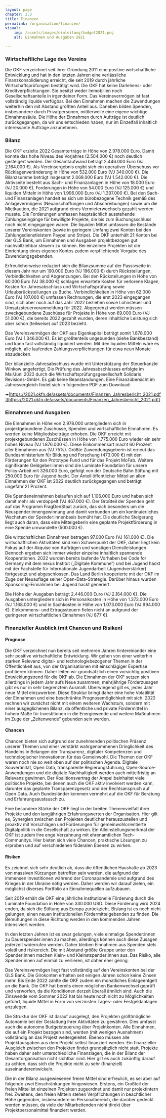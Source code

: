 ```yaml
---
layout: page
chapter: 3.3
title: Finanzen
permalink: /organisation/finanzen/
visual:
    img: /assets/images/einleitung/budget2021.png
    alt: Einnahmen und Ausgaben 2021

---
```


### Wirtschaftliche Lage des Vereins

Die OKF verzeichnet seit ihrer Gründung 2011 eine positive wirtschaftliche Entwicklung und hat in den letzten Jahren eine verlässliche Finanzkonsolidierung erreicht, die seit 2019 durch jährliche Wirtschaftsprüfungen bestätigt wird. Die OKF hat keine Darlehens- oder Kreditverpflichtungen. Sie besitzt weder Immobilien noch Gesellschaftsanteile in irgendeiner Form. Das Vereinsvermögen ist fast vollständig liquide verfügbar. Bei den Einnahmen machen die Zuwendungen weiterhin den mit Abstand größten Anteil aus. Daneben bilden Spenden, insbesondere durch Privatpersonen, mittlerweile eine eigene wichtige Einnahmesäule. Die Höhe der Einnahmen durch Aufträge ist deutlich zurückgegangen, da wir uns entschieden haben, nur im Einzelfall inhaltlich interessante Aufträge anzunehmen.

### Bilanz

Die OKF erzielte 2022 Gesamterträge in Höhe von 2.978.000 Euro. Damit konnte das hohe Niveau des Vorjahres (2.504.000 €) noch deutlich gesteigert werden. Der Gesamtaufwand beträgt 2.446.000 Euro (VJ 2.164.000 €). Als Vereinsergebnis ergibt sich ein operativer Überschuss vor Rücklagenveränderung in Höhe von 532.000 Euro (VJ 340.000 €).
Die Bilanzsumme beträgt insgesamt 2.068.000 Euro (VJ 1.542.000 €). Die Aktivseite besteht aus Sach- und Finanzanlagen in Höhe von 18.000 Euro (VJ 20.000 €), Forderungen in Höhe von 54.000 Euro (VJ 125.000 €) und liquiden Mitteln in Höhe von 1.996.000 Euro (VJ 1.397.000 €). Bei den Sach- und Finanzanlagen handelt es sich um bürobezogene Technik gemäß des Anlagevermögens (Neuanschaffungen und Abschreibungen) sowie um die Mietkaution, die 2021 aufgrund eines Vermieterwechsels gezahlt werden musste. Die Forderungen umfassen hauptsächlich ausstehende Zahlungseingänge für bewilligte Projekte, die bis zum Buchungsschluss noch nicht eingegangen waren. Die liquiden Mittel umfassen die Bestände unserer Vereinskonten (sowie in geringem Umfang zwei Konten bei den Zahlungsdienstleistern Paypal und Stripe). Die OKF unterhält 21 Konten bei der GLS Bank, um Einnahmen und Ausgaben projektbezogen gut nachvollziehbar steuern zu können. Bei einzelnen Projekten ist die Einrichtung eines eigenen Kontos zudem verpflichtende Vorgabe des Zuwendungsgebenden.

Erfreulicherweise reduziert sich die Bilanzsumme auf der Passivseite in diesem Jahr nur um 190.000 Euro (VJ 196.000 €) durch Rückstellungen, Verbindlichkeiten und Abgrenzungen. Bei den Rückstellungen in Höhe von 60.000 Euro (VJ 38.000 €) schlagen erwartete Kosten für verlorene Klagen, Kosten für Jahresabschluss und Wirtschaftsprüfung sowie Urlaubsrückstellungen zu Buche. Verbindlichkeiten in Höhe von 62.000 Euro (VJ 107.000 €) umfassen Rechnungen, die erst 2023 eingegangen sind, sich aber noch auf das Jahr 2022 beziehen sowie Lohnsteuer und Umsatzsteuervoranmeldung für 2022. Abgegrenzt werden müssen zweckgebundene Zuschüsse für Projekte in Höhe von 69.000 Euro (VJ 51.000 €), die bereits 2022 gezahlt wurden, deren inhaltliche Leistung sich aber schon (teilweise) auf 2023 bezieht.

Das Vereinsvermögen der OKF aus Eigenkapital beträgt somit 1.878.000 Euro (VJ 1.346.000 €). Es ist größtenteils ungebunden (siehe Bankbestand) und kann fast vollständig liquidiert werden. Mit den liquiden Mitteln wäre es möglich, alle laufenden Zahlungsverpflichtungen für etwa neun Monate abzudecken.

Der bilanzielle Jahresabschluss wurde mit Unterstützung der Steuerkanzlei Winkow angefertigt. Die Prüfung des Jahresabschlusses erfolgte im Mai/Juni 2023 durch die Wirtschaftsprüfungsgesellschaft Solidaris Revisions-GmbH. Es gab keine Beanstandungen. Eine Finanzübersicht im Jahresvergleich findet sich in folgendem PDF zum Download:

➠[https://2021.okfn.de/assets/documents/Finanzen_Jahresbericht_2021.pdf](https://2021.okfn.de/assets/documents/Finanzen_Jahresbericht_2021.pdf)

### Einnahmen und Ausgaben

Die Einnahmen in Höhe von 2.978.000 untergliedern sich in projektgebundene Zuschüsse, Spenden und wirtschaftliche Einnahmen. Es werden keine Mitgliedsbeiträge erhoben. Die OKF erreicht mit projektgebundenen Zuschüssen in Höhe von 1.775.000 Euro wieder ein sehr hohes Niveau (VJ 1.876.000 €). Diese Einkommensart macht 60 Prozent aller Einnahmen aus (VJ 75%). Größte Zuwendungsgeberin ist erneut das Bundesministerium für Bildung und Forschung (473.000 €) mit den Förderungen für den Prototype Fund und für das Projekt MoFab. Weitere signifikante Geldgeber:innen sind die Luminate Foundation für unsere Policy-Arbeit mit 326.000 Euro, gefolgt von der Deutsche Bahn Stiftung mit 250.000 Euro für Jugend hackt. Der Anteil öffentlicher Mittel an allen Einnahmen der OKF ist 2022 deutlich zurückgegangen und beträgt ungefähr 21 Prozent.

Die Spendeneinnahmen belaufen sich auf 1.106.000 Euro und haben sich damit mehr als verdoppelt (VJ 467.000 €). Der Großteil der Spenden geht auf das Programm FragDenStaat zurück, das sich besonders um die Neuspender:innengewinnung und damit verbunden um ein kontinuierliches Wachstum der Spender:innenbasis bemüht hat. Die deutliche Steigerung liegt auch daran, dass eine Mittelgeberin eine geplante Projektförderung in eine Spende umwandelte (500.000 €).

Die wirtschaftlichen Einnahmen betragen 97.000 Euro (VJ 161.000 €). Die wirtschaftlichen Aktivitäten sind kein Schwerpunkt der OKF, daher liegt kein Fokus auf der Akquise von Aufträgen und sonstigen Dienstleistungen. Dennoch ergeben sich immer wieder einzelne inhaltlich spannende Kooperationen. 2022 wurden bereits laufende Vorhaben bei Code for Germany mit dem nexus Institut („Digitale Kommune“) und bei Jugend hackt mit der Fachstelle für Internationale Jugendarbeit (Jugendverstärker) fortgesetzt und abgeschlossen. Das Land Berlin kooperierte mit der OKF im Zuge der Neuauflage seiner Open-Data-Strategie. Darüber hinaus wurden Sponsoring-Einnahmen bei Jugend hackt generiert.

Die Höhe der Ausgaben beträgt 2.446.000 Euro (VJ 2.164.000 €). Die Ausgaben untergliedern sich in Personalkosten in Höhe von 1.373.000 Euro (VJ 1.168.000 €) und in Sachkosten in Höhe von 1.073.000 Euro (VJ 994.000 €). Einkommens- und Ertragssteuern fielen nicht an aufgrund der geringeren wirtschaftlichen Einnahmen (VJ 877 €).

### Finanzieller Ausblick (mit Chancen und Risiken)

#### Prognose 

Die OKF verzeichnet nun bereits seit mehreren Jahren hintereinander eine sehr positive wirtschaftliche Entwicklung. Wir gehen von einer weiterhin starken Relevanz digital- und technologiebezogener Themen in der Öffentlichkeit aus, von der Organisationen mit einschlägiger Expertise profitieren können. Daher leiten wir grundsätzlich einen vorsichtig positiven Entwicklungstrend für die OKF ab. Die Einnahmen der OKF setzen sich allerdings in jedem Jahr aufs Neue zusammen; mehrjährige Förderzusagen gibt es nur in sehr begrenztem Ausmaß. Überwiegend gilt es, jedes Jahr neue Mittel einzuwerben. Diese Struktur bringt daher eine hohe Volatilität der Einnahmen und eine beschränkte Prognosemöglichkeit mit sich. 2023 rechnen wir zunächst nicht mit einem weiteren Wachstum, sondern mit einer ausgeglichenen Bilanz, da öffentliche und private Fördermittel in hohem Maße für Investitionen in die Energiewende und weitere Maßnahmen im Zuge der „Zeitenwende“ gebunden sein werden.

#### Chancen 

Chancen bieten sich aufgrund der zunehmenden politischen Präsenz unserer Themen und einer verstärkt wahrgenommenen Dringlichkeit des Handelns in Belangen der Transparenz, digitaler Kompetenzen und technologischer Innovationen für das Gemeinwohl. Die Themen der OKF waren noch nie so weit oben auf der politischen Agenda. Digitale Souveränität, Open Data, transparente Regierungsführung, Open-Source-Anwendungen und die digitale Nachhaltigkeit werden auch mittelfristig an Relevanz gewinnen. Der Koalitionsvertrag der Ampel beinhaltet viele politische Projekte, bei denen auch die OKF aktiv involviert werden kann, darunter das geplante Transparenzgesetz und der Rechtsanspruch auf Open Data. Auch Bundesländer kommen vermehrt auf die OKF für Beratung und Erfahrungsaustausch zu.

Eine besondere Stärke der OKF liegt in der breiten Themenvielfalt ihrer Projekte und den langjährigen Erfahrungswerten der Organisation. Hier gilt es, Synergien zwischen den Projekten deutlicher herauszustellen und proaktiv mit Vorschlägen und Forderungen für gemeinwohlorientierte Digitalpolitik in die Gesellschaft zu wirken. Ein Alleinstellungsmerkmal der OKF ist zudem ihre enge Verzahnung mit ehrenamtlichen Tech-Communitys. Hier bieten sich viele Chancen, praktische Lösungen zu erproben und auf verschiedenen föderalen Ebenen zu wirken.

#### Risiken 

Es zeichnet sich sehr deutlich ab, dass die öffentlichen Haushalte ab 2023 von massiven Kürzungen betroffen sein werden, die aufgrund der immensen Investitionen während der Coronapandemie und aufgrund des Krieges in der Ukraine nötig werden. Daher werden wir darauf zielen, ein möglichst diverses Portfolio an Einnahmequellen aufzubauen.

Seit 2019 erhält die OKF eine jährliche institutionelle Förderung durch die Luminate Foundation in Höhe von 330.000 USD. Diese Förderung wird 2024 enden, da sich die Stiftung aus Europa zurückzieht. Bislang ist es noch nicht gelungen, einen neuen institutionellen Fördermittelgebenden zu finden. Die Bemühungen in diese Richtung werden in den kommenden Jahren intensiviert werden.

In den letzten Jahren ist es zwar gelungen, viele einmalige Spender:innen zu Dauerspender:innen zu machen, allerdings können auch diese Zusagen jederzeit widerrufen werden. Daher bleiben Einnahmen aus Spenden stets volatil und risikoreich. Die mit Abstand größte Gruppe unter den Spender:innen machen Klein- und Kleinstspender:innen aus. Das Risiko, alle Spender:innen auf einmal zu verlieren, ist daher eher gering.

Das Vereinsvermögen liegt fast vollständig auf den Vereinskonten bei der GLS Bank. Die Girokonten erhalten seit einigen Jahren schon keine Zinsen mehr. Bis Ende 2022 zahlte die OKF zudem ein monatliches Einlageentgelt an die Bank. Die OKF hat bereits einen möglichen Bankenwechsel geprüft und verworfen, da die Konditionen derzeit überall ähnlich sind. Auch die Zinswende vom Sommer 2022 hat bis heute noch nicht zu Möglichkeiten geführt, liquide Mittel in Form von verzinsten Tages- oder Festgeldanlagen anzulegen.

Die Struktur der OKF ist darauf ausgelegt, den Projekten größtmögliche Autonomie bei der Gestaltung ihrer Aktivitäten zu gewähren. Dies umfasst auch die autonome Budgetsteuerung über Projektkonten. Alle Einnahmen, die auf ein Projekt bezogen sind, werden (mit wenigen Ausnahmen) vollständig an das Projekt weitergeleitet. Ebenso müssen alle Projektausgaben aus dem Projekt selbst finanziert werden. Ein finanzieller Ausgleich zwischen den Projekten findet grundsätzlich nicht statt. Projekte haben daher sehr unterschiedliche Finanzlagen, die in der Bilanz der Gesamtorganisation nicht sichtbar sind. Hier gilt es auch zukünftig darauf zu achten, dass sich die Projekte nicht zu sehr (finanziell) auseinanderentwickeln.

Die in der Bilanz ausgewiesenen freien Mittel sind erfreulich, es sei aber auf folgende zwei Einschränkungen hingewiesen. Erstens, ein Großteil der freien Mittel ist einzelnen Projekten zugeordnet und damit nur projektintern frei. Zweitens, den freien Mitteln stehen Verpflichtungen in beachtlicher Höhe gegenüber, insbesondere im Personalbereich, die darüber gedeckt werden müssen, da viele der Mitarbeitenden nicht direkt über Projektpersonalmittel finanziert werden.

